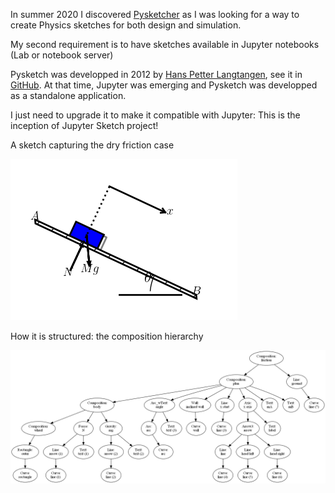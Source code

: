 In summer 2020 I discovered [Pysketcher](https://github.com/hplgit/pysketcher) as I was looking for a way to create Physics sketches for both design and simulation.

My second requirement is to have sketches available in Jupyter notebooks (Lab or notebook server)

Pysketch was developped in 2012 by [Hans Petter Langtangen](https://en.wikipedia.org/wiki/Hans_Petter_Langtangen), see it in [GitHub](https://github.com/hplgit/pysketcher). At that time, Jupyter was emerging and Pysketch was developped as a standalone application. 

I just need to upgrade it to make it compatible with Jupyter: This is the inception of Jupyter Sketch project!

A sketch capturing the dry friction case

![](images/dryfriction.png)

How it is structured: the composition hierarchy

![](images/dotfriction.png)